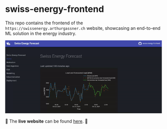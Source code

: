 # swiss-energy-frontend

This repo contains the frontend of the `https://swissenergy.arthurgassner.ch` website, showcasing an end-to-end ML solution in the energy industry.

![](img/landing_page.gif)

:rocket: The **live website** can be found [here](https://swissenergy.arthurgassner.ch). :rocket: